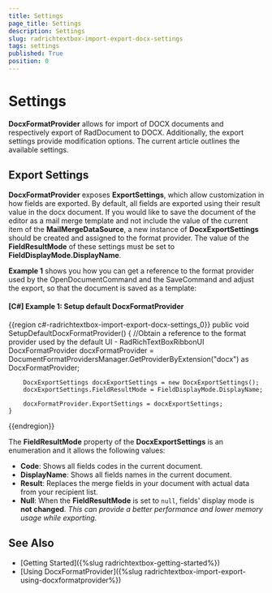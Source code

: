 ```yaml
---
title: Settings
page_title: Settings
description: Settings
slug: radrichtextbox-import-export-docx-settings
tags: settings
published: True
position: 0
---
```


# Settings

__DocxFormatProvider__ allows for import of DOCX documents and respectively export of RadDocument to DOCX. Additionally, the export settings provide modification options. The current article outlines the available settings.

## Export Settings

__DocxFormatProvider__ exposes __ExportSettings__, which allow customization in how fields are exported. By default, all fields are exported using their result value in the docx document. If you would like to save the document of the editor as a mail merge template and not include the value of the current item of the __MailMergeDataSource__, a new instance of __DocxExportSettings__ should be created and assigned to the format provider. The value of the __FieldResultMode__ of these settings must be set to __FieldDisplayMode.DisplayName__.

__Example 1__ shows you how you can get a reference to the format provider used by the OpenDocumentCommand and the SaveCommand and adjust the export, so that the document is saved as a template:

#### __[C#] Example 1: Setup default DocxFormatProvider__
{{region c#-radrichtextbox-import-export-docx-settings_0}}
	public void SetupDefaultDocxFormatProvider()
	{
		//Obtain a reference to the format provider used by the default UI - RadRichTextBoxRibbonUI
		DocxFormatProvider docxFormatProvider = DocumentFormatProvidersManager.GetProviderByExtension("docx") as DocxFormatProvider;

		DocxExportSettings docxExportSettings = new DocxExportSettings();
		docxExportSettings.FieldResultMode = FieldDisplayMode.DisplayName;

		docxFormatProvider.ExportSettings = docxExportSettings;
	}
{{endregion}}

The __FieldResultMode__ property of the __DocxExportSettings__ is an enumeration and it allows the following values:

* __Code__: Shows all fields codes in the current document.
* __DisplayName__: Shows all fields names in the current document.
* __Result__: Replaces the merge fields in your document with actual data from your recipient list.
* **Null**: When the __FieldResultMode__ is set to `null`, fields' display mode is **not changed**. *This can provide a better performance and lower memory usage while exporting.*


## See Also

 * [Getting Started]({%slug radrichtextbox-getting-started%})
 * [Using DocxFormatProvider]({%slug radrichtextbox-import-export-using-docxformatprovider%})
